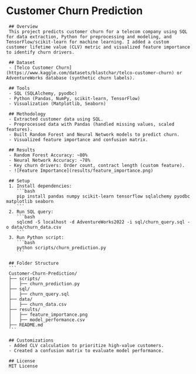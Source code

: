 # Customer Churn Prediction

     ## Overview
     This project predicts customer churn for a telecom company using SQL for data extraction, Python for preprocessing and modeling, and TensorFlow/scikit-learn for machine learning. I added a custom customer lifetime value (CLV) metric and visualized feature importance to identify churn drivers.

     ## Dataset
     - [Telco Customer Churn](https://www.kaggle.com/datasets/blastchar/telco-customer-churn) or AdventureWorks database (synthetic churn labels).

     ## Tools
     - SQL (SQLAlchemy, pyodbc)
     - Python (Pandas, NumPy, scikit-learn, TensorFlow)
     - Visualization (Matplotlib, Seaborn)

     ## Methodology
     - Extracted customer data using SQL.
     - Preprocessed data with Pandas (handled missing values, scaled features).
     - Built Random Forest and Neural Network models to predict churn.
     - Visualized feature importance and confusion matrix.

     ## Results
     - Random Forest Accuracy: ~80%
     - Neural Network Accuracy: ~78%
     - Key churn drivers: Order count, contract length (custom feature).
     - ![Feature Importance](results/feature_importance.png)

     ## Setup
     1. Install dependencies:
        ```bash
        pip install pandas numpy scikit-learn tensorflow sqlalchemy pyodbc matplotlib seaborn
        ```
     2. Run SQL query:
        ```bash
        sqlcmd -S localhost -d AdventureWorks2022 -i sql/churn_query.sql -o data/churn_data.csv
        ```
     3. Run Python script:
        ```bash
        python scripts/churn_prediction.py
        ```

     ## Folder Structure
     ```
     Customer-Churn-Prediction/
     ├── scripts/
     │   ├── churn_prediction.py
     ├── sql/
     │   ├── churn_query.sql
     ├── data/
     │   ├── churn_data.csv
     ├── results/
     │   ├── feature_importance.png
     │   ├── model_performance.csv
     ├── README.md
     ```

     ## Customizations
     - Added CLV calculation to prioritize high-value customers.
     - Created a confusion matrix to evaluate model performance.

     ## License
     MIT License